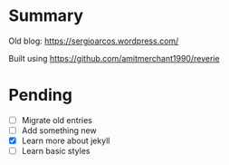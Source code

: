 # Summary

Old blog: https://sergioarcos.wordpress.com/

Built using https://github.com/amitmerchant1990/reverie


# Pending

- [ ] Migrate old entries
- [ ] Add something new
- [x] Learn more about jekyll
- [ ] Learn basic styles
